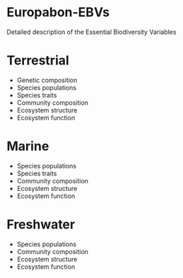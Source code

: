 # Europabon-EBVs
Detailed description of the Essential Biodiversity Variables


# Terrestrial
- Genetic composition
- Species populations
- Species traits
- Community composition
- Ecosystem structure
- Ecosystem function


# Marine
- Species populations
- Species traits
- Community composition
- Ecosystem structure
- Ecosystem function


# Freshwater
- Species populations
- Community composition
- Ecosystem structure
- Ecosystem function

